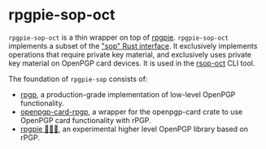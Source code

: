 <!--
SPDX-FileCopyrightText: Heiko Schaefer <heiko@schaefer.name>
SPDX-License-Identifier: CC0-1.0
-->

# rpgpie-sop-oct

`rpgpie-sop-oct` is a thin wrapper on top of [rpgpie](https://crates.io/crates/rpgpie). `rpgpie-sop-oct` implements a subset of the ["sop" Rust interface](https://crates.io/crates/sop). It exclusively implements operations that require private key material, and exclusively uses private key material on OpenPGP card devices. It is used in the [rsop-oct](https://crates.io/crates/rsop) CLI tool.

The foundation of `rpgpie-sop` consists of:

- [rpgp](https://github.com/rpgp/rpgp/), a production-grade implementation of low-level OpenPGP functionality.
- [openpgp-card-rpgp](https://codeberg.org/openpgp-card/rpgp), a wrapper for the openpgp-card crate to use OpenPGP card functionality with rPGP.
- [rpgpie 🦀️🔐🥧](https://crates.io/crates/rpgpie), an experimental higher level OpenPGP library based on rPGP.
